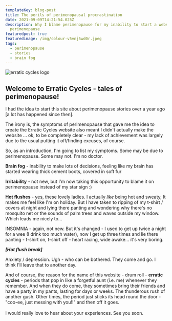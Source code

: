 ```yaml
---
templateKey: blog-post
title: The perils of perimenopausal procrastination
date: 2021-09-09T14:21:54.025Z
description: Why I blame perimenopause for my inability to start a website about
  perimenopause
featuredpost: true
featuredimage: /img/colour-v5vnj5wd0r.jpeg
tags:
  - perimenopause
  - stories
  - brain fog
---
```

![erratic cycles logo](/img/colour-v5vnj5wd0r.jpeg)

## Welcome to Erratic Cycles - tales of perimenopause!

I had the idea to start this site about perimenopause stories over a year ago \[a lot has happened since then].

The irony is, the symptoms of perimenopause that gave me the idea to create the Erratic Cycles website also meant I didn't actually make the website ... ok, to be completely clear - my lack of achievement was largely due to the usual putting it off/finding excuses, of course.

So, as an introduction, I'm going to list my symptoms. Some may be due to  perimenopause. Some may not. I'm no doctor.

**Brain fog** - inability to make lots of decisions, feeling like my brain has started wearing thick cement boots, covered in soft fur

**Irritability** - not new, but I'm now taking this opportunity to blame it on perimenopause instead of my star sign :)

**Hot flushes** - yes, these lovely ladies.  I actually *like* being hot and sweaty, It makes me feel like I'm on holiday. But I have taken to ripping of my t-shirt / covers at night and lying there panting and wondering why there's no mosquito net or the sounds of palm trees and waves outside my window. Which leads me nicely to...

INSOMNIA - again, not new. But it's changed - I used to get up twice a night for a wee (I drink too much water), now I get up three times and lie there panting - t-shirt on, t-shirt off - heart racing, wide awake... it's very boring. 

***\[Hot flush break]***

Anxiety / depression. Ugh - who can be bothered. They come and go. I think I'll leave that to another day.

And of course, the reason for the name of this website - drum roll - **erratic cycles** - periods that pop in like a forgetful aunt (i.e. me) whenever they remember. And when they do come, they sometimes bring their friends and have a party in my pants, lasting for days or weeks. The thunderous rush of another gush. Other times, the period just sticks its head round the door - "coo-ee, just messing with you!!" and then off it goes.\
\
I would really love to hear about your experiences.  See you soon.